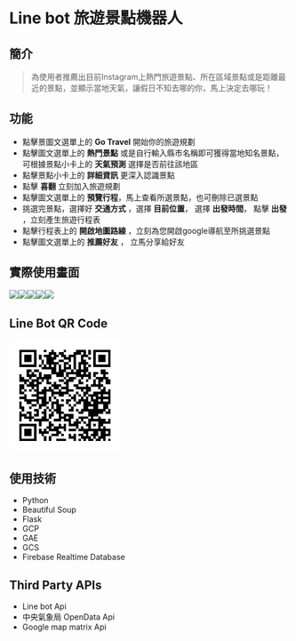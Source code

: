 # Line bot 旅遊景點機器人

## 簡介
>為使用者推薦出目前Instagram上熱門旅遊景點、所在區域景點或是距離最近的景點，並顯示當地天氣，讓假日不知去哪的你，馬上決定去哪玩！

## 功能
* 點擊景圖文選單上的 **Go Travel** 開始你的旅遊規劃
* 點擊圖文選單上的 **熱門景點** 或是自行輸入縣市名稱即可獲得當地知名景點，可根據景點小卡上的 **天氣預測** 選擇是否前往該地區<br>
* 點擊景點小卡上的 **詳細資訊** 更深入認識景點
* 點擊 **喜翻** 立刻加入旅遊規劃
* 點擊圖文選單上的 **預覽行程**，馬上查看所選景點，也可刪除已選景點
* 挑選完景點，選擇好 **交通方式** ，選擇 **目前位置**， 選擇 **出發時間**， 點擊 **出發** ，立刻產生旅遊行程表
* 點擊行程表上的 **開啟地圖路線** ，立刻為您開啟google導航至所挑選景點
* 點擊圖文選單上的 **推薦好友** ， 立馬分享給好友

## 實際使用畫面
<img src="https://i.imgur.com/faKjda9.gif" height="300em" /><img src="https://i.imgur.com/CZiIb8m.gif" height="300em" /><img src="https://i.imgur.com/IoFttJW.gif" height="300em" /><img src="https://i.imgur.com/FPEcgSb.gif" height="300em" /><img src="https://i.imgur.com/MfR12A5.gif" height="300em" />

## Line Bot QR Code
<img src="images/line_bot_qr_code.png" height="200em" />

## 使用技術
* Python
* Beautiful Soup
* Flask
* GCP
* GAE
* GCS
* Firebase Realtime Database

## Third Party APIs
* Line bot Api
* 中央氣象局 OpenData Api
* Google map matrix Api

